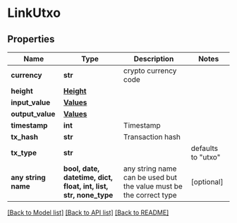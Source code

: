 # LinkUtxo


## Properties
Name | Type | Description | Notes
------------ | ------------- | ------------- | -------------
**currency** | **str** | crypto currency code | 
**height** | [**Height**](Height.md) |  | 
**input_value** | [**Values**](Values.md) |  | 
**output_value** | [**Values**](Values.md) |  | 
**timestamp** | **int** | Timestamp | 
**tx_hash** | **str** | Transaction hash | 
**tx_type** | **str** |  | defaults to "utxo"
**any string name** | **bool, date, datetime, dict, float, int, list, str, none_type** | any string name can be used but the value must be the correct type | [optional]

[[Back to Model list]](../README.md#documentation-for-models) [[Back to API list]](../README.md#documentation-for-api-endpoints) [[Back to README]](../README.md)


